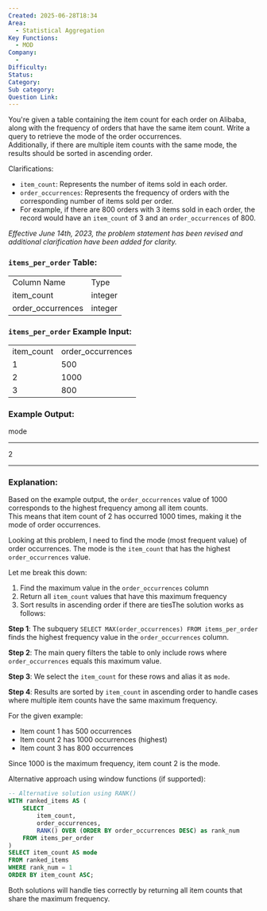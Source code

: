 ```yaml
---
Created: 2025-06-28T18:34
Area:
  - Statistical Aggregation
Key Functions:
  - MOD
Company:
  -
Difficulty:
Status:
Category:
Sub category:
Question Link:
---
```

You're given a table containing the item count for each order on Alibaba, along with the frequency of orders that have the same item count. Write a query to retrieve the mode of the order occurrences.  
Additionally, if there are multiple item counts with the same mode, the results should be sorted in ascending order.  

Clarifications:

- `item_count`: Represents the number of items sold in each order.
- `order_occurrences`: Represents the frequency of orders with the corresponding number of items sold per order.
- For example, if there are 800 orders with 3 items sold in each order, the record would have an `item_count` of 3 and an `order_occurrences` of 800.

_Effective June 14th, 2023, the problem statement has been revised and additional clarification have been added for clarity._

### `items_per_order` Table:

|   |   |
|---|---|
|Column Name|Type|
|item_count|integer|
|order_occurrences|integer|

### `items_per_order` Example Input:

|   |   |
|---|---|
|item_count|order_occurrences|
|1|500|
|2|1000|
|3|800|

### Example Output:

mode

---

2

---

### Explanation:

Based on the example output, the `order_occurrences` value of 1000 corresponds to the highest frequency among all item counts.  
This means that item count of 2 has occurred 1000 times, making it the mode of order occurrences.  

Looking at this problem, I need to find the mode (most frequent value) of order occurrences. The mode is the `item_count` that has the highest `order_occurrences` value.

Let me break this down:

1. Find the maximum value in the `order_occurrences` column
2. Return all `item_count` values that have this maximum frequency
3. Sort results in ascending order if there are tiesThe solution works as follows:

**Step 1**: The subquery `SELECT MAX(order_occurrences) FROM items_per_order` finds the highest frequency value in the `order_occurrences` column.

**Step 2**: The main query filters the table to only include rows where `order_occurrences` equals this maximum value.

**Step 3**: We select the `item_count` for these rows and alias it as `mode`.

**Step 4**: Results are sorted by `item_count` in ascending order to handle cases where multiple item counts have the same maximum frequency.

For the given example:

- Item count 1 has 500 occurrences
- Item count 2 has 1000 occurrences (highest)
- Item count 3 has 800 occurrences

Since 1000 is the maximum frequency, item count 2 is the mode.

Alternative approach using window functions (if supported):

```SQL
-- Alternative solution using RANK()
WITH ranked_items AS (
    SELECT
        item_count,
        order_occurrences,
        RANK() OVER (ORDER BY order_occurrences DESC) as rank_num
    FROM items_per_order
)
SELECT item_count AS mode
FROM ranked_items
WHERE rank_num = 1
ORDER BY item_count ASC;
```

Both solutions will handle ties correctly by returning all item counts that share the maximum frequency.